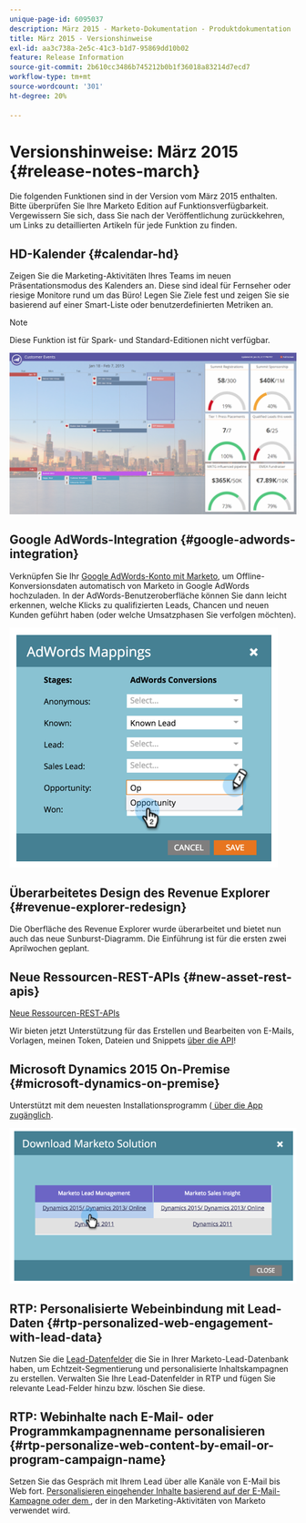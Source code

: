 ```yaml
---
unique-page-id: 6095037
description: März 2015 - Marketo-Dokumentation - Produktdokumentation
title: März 2015 - Versionshinweise
exl-id: aa3c738a-2e5c-41c3-b1d7-95869dd10b02
feature: Release Information
source-git-commit: 2b610cc3486b745212b0b1f36018a83214d7ecd7
workflow-type: tm+mt
source-wordcount: '301'
ht-degree: 20%

---
```


# Versionshinweise: März 2015 {#release-notes-march}

Die folgenden Funktionen sind in der Version vom März 2015 enthalten. Bitte überprüfen Sie Ihre Marketo Edition auf Funktionsverfügbarkeit. Vergewissern Sie sich, dass Sie nach der Veröffentlichung zurückkehren, um Links zu detaillierten Artikeln für jede Funktion zu finden.

## HD-Kalender {#calendar-hd}

Zeigen Sie die Marketing-Aktivitäten Ihres Teams im neuen Präsentationsmodus des Kalenders an. Diese sind ideal für Fernseher oder riesige Monitore rund um das Büro! Legen Sie Ziele fest und zeigen Sie sie basierend auf einer Smart-Liste oder benutzerdefinierten Metriken an.

>[!NOTE]
>
>Diese Funktion ist für Spark- und Standard-Editionen nicht verfügbar.

![](assets/image2015-3-23-11-3a39-3a15.png)

## Google AdWords-Integration {#google-adwords-integration}

Verknüpfen Sie Ihr [Google AdWords-Konto mit Marketo](/help/marketo/product-docs/administration/additional-integrations/add-google-adwords-as-a-launchpoint-service.md), um Offline-Konversionsdaten automatisch von Marketo in Google AdWords hochzuladen. In der AdWords-Benutzeroberfläche können Sie dann leicht erkennen, welche Klicks zu qualifizierten Leads, Chancen und neuen Kunden geführt haben (oder welche Umsatzphasen Sie verfolgen möchten).

![](assets/image2015-3-23-11-3a50-3a55.png)

## Überarbeitetes Design des Revenue Explorer {#revenue-explorer-redesign}

Die Oberfläche des Revenue Explorer wurde überarbeitet und bietet nun auch das neue Sunburst-Diagramm. Die Einführung ist für die ersten zwei Aprilwochen geplant.

## Neue Ressourcen-REST-APIs {#new-asset-rest-apis}

[Neue Ressourcen-REST-APIs](https://experienceleague.adobe.com/de/docs/marketo-developer/marketo/rest/assets/assets)

Wir bieten jetzt Unterstützung für das Erstellen und Bearbeiten von E-Mails, Vorlagen, meinen Token, Dateien und Snippets [über die API](https://developer.adobe.com/marketo-apis/api/asset/)!

## Microsoft Dynamics 2015 On-Premise {#microsoft-dynamics-on-premise}

Unterstützt mit dem neuesten Installationsprogramm ([ über die App zugänglich](/help/marketo/product-docs/crm-sync/microsoft-dynamics-sync/sync-setup/update-the-marketo-solution-for-microsoft-dynamics.md).

![](assets/image2015-3-23-11-3a47-3a16.png)

## RTP: Personalisierte Webeinbindung mit Lead-Daten {#rtp-personalized-web-engagement-with-lead-data}

Nutzen Sie die [Lead-Datenfelder](/help/marketo/product-docs/web-personalization/using-web-segments/manage-person-data.md) die Sie in Ihrer Marketo-Lead-Datenbank haben, um Echtzeit-Segmentierung und personalisierte Inhaltskampagnen zu erstellen. Verwalten Sie Ihre Lead-Datenfelder in RTP und fügen Sie relevante Lead-Felder hinzu bzw. löschen Sie diese.

## RTP: Webinhalte nach E-Mail- oder Programmkampagnenname personalisieren {#rtp-personalize-web-content-by-email-or-program-campaign-name}

Setzen Sie das Gespräch mit Ihrem Lead über alle Kanäle von E-Mail bis Web fort. [Personalisieren eingehender Inhalte basierend auf der E-Mail-Kampagne oder dem ](/help/marketo/product-docs/web-personalization/using-web-segments/web-segments.md), der in den Marketing-Aktivitäten von Marketo verwendet wird.
